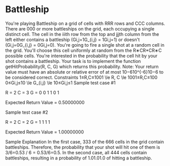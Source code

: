 # Battleship

You're playing Battleship on a grid of cells with RRR rows and CCC columns. There are 000 or more battleships on the grid, each occupying a single distinct cell. The cell in the iiith row from the top and jjjth column from the left either contains a battleship (Gi,j=1G_{i,j} = 1Gi,j​=1) or doesn't (Gi,j=0G_{i,j} = 0Gi,j​=0).
You're going to fire a single shot at a random cell in the grid. You'll choose this cell uniformly at random from the R∗CR*CR∗C possible cells. You're interested in the probability that the cell hit by your shot contains a battleship.
Your task is to implement the function getHitProbability(R, C, G) which returns this probability.
Note: Your return value must have an absolute or relative error of at most 10−610^{-6}10−6 to be considered correct.
Constraints
1≤R,C≤1001 \le R, C \le 1001≤R,C≤100
0≤Gi,j≤10 \le G_{i,j} \le 10≤Gi,j​≤1
Sample test case #1

R = 2
C = 3
G = 0 0 1
    1 0 1

Expected Return Value = 0.50000000

Sample test case #2

R = 2
C = 2
G = 1 1
    1 1

Expected Return Value = 1.00000000

Sample Explanation
In the first case, 333 of the 666 cells in the grid contain battleships. Therefore, the probability that your shot will hit one of them is 3/6=0.53 / 6 = 0.53/6=0.5.
In the second case, all 444 cells contain battleships, resulting in a probability of 1.01.01.0 of hitting a battleship.
